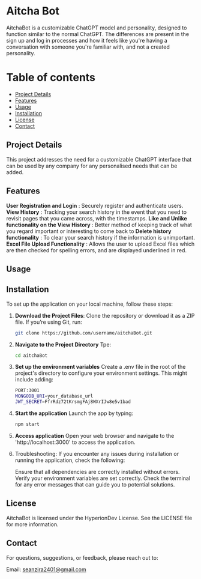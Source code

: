 # Aitcha Bot

AitchaBot is a customizable ChatGPT model and personality, designed to function similar to the normal ChatGPT. The differences are present in the sign up and log in processes and how it feels like you're having a conversation with someone you're familiar with, and not a created personality. 

# Table of contents
- [Project Details](#project-details)
- [Features](#features)
- [Usage](#usage)
- [Installation](#installation)
- [License](#license)
- [Contact](#contact)

## Project Details
This project addresses the need for a customizable ChatGPT interface that can be used by any company for any personalised needs that can be added. 

## Features
**User Registration and Login** : Securely register and authenticate users.
**View History** : Tracking your search history in the event that you need to revisit pages that you came across, with the timestamps.
**Like and Unlike functionality on the View History** : Better method of keeping track of what you regard important or interesting to come back to
**Delete history functionality** : To clear your search history if the information is unimportant.
**Excel File Upload Functionality** : Allows the user to upload Excel files which are then checked for spelling errors, and are displayed underlined in red.

## Usage 

## Installation
To set up the application on your local machine, follow these steps:

1. **Download the Project Files**: 
   Clone the repository or download it as a ZIP file. If you’re using Git, run:
   ```bash
   git clone https://github.com/username/aitchaBot.git
2. **Navigate to the Project Directory**
   Tpe: 
   ```bash
   cd aitchaBot
3. **Set up the environment variables**
   Create a .env file in the root of the project's directory to configure your        environment settings. This might include adding:
   ```bash
   PORT:3001
   MONGODB_URI=your_database_url
   JWT_SECRET=FfrRdz72tKrsmgFAj8WXrIJw8e5v1bad
4. **Start the application**
   Launch the app by typing:
   ```bash
   npm start
5. **Access application**
   Open your web browser and navigate to the 'http://localhost:3000' to access      the application.
6. Troubleshooting: If you encounter any issues during installation or running      the application, check the following:

   Ensure that all dependencies are correctly installed without errors.
   Verify your environment variables are set correctly.
   Check the terminal for any error messages that can guide you to potential 
   solutions.

## License
AitchaBot is licensed under the HyperionDev License. See the LICENSE file for more information.

## Contact
For questions, suggestions, or feedback, please reach out to:

Email: seanzira2401@gmail.com
